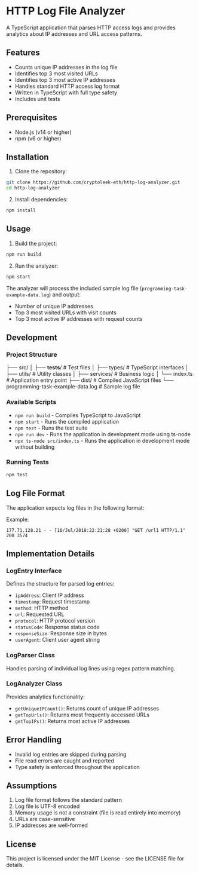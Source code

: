 # HTTP Log File Analyzer

A TypeScript application that parses HTTP access logs and provides analytics about IP addresses and URL access patterns.

## Features

- Counts unique IP addresses in the log file
- Identifies top 3 most visited URLs
- Identifies top 3 most active IP addresses
- Handles standard HTTP access log format
- Written in TypeScript with full type safety
- Includes unit tests

## Prerequisites

- Node.js (v14 or higher)
- npm (v6 or higher)

## Installation

1. Clone the repository:

```bash
git clone https://github.com/cryptoleek-eth/http-log-analyzer.git
cd http-log-analyzer
```

2. Install dependencies:
```bash
npm install
```


## Usage

1. Build the project:
```bash
npm run build
```

2. Run the analyzer:
```bash
npm start
```

The analyzer will process the included sample log file (`programming-task-example-data.log`) and output:
- Number of unique IP addresses
- Top 3 most visited URLs with visit counts
- Top 3 most active IP addresses with request counts

## Development

### Project Structure
├── src/
│   ├── __tests__/          # Test files
│   ├── types/              # TypeScript interfaces
│   ├── utils/              # Utility classes
│   ├── services/           # Business logic
│   └── index.ts            # Application entry point
├── dist/                   # Compiled JavaScript files
└── programming-task-example-data.log    # Sample log file


### Available Scripts

- `npm run build` - Compiles TypeScript to JavaScript
- `npm start` - Runs the compiled application
- `npm test` - Runs the test suite
- `npm run dev` - Runs the application in development mode using ts-node
- `npx ts-node src/index.ts` - Runs the application in development mode without building

### Running Tests
```bash
npm test
```

## Log File Format

The application expects log files in the following format:

Example:
```
177.71.128.21 - - [10/Jul/2018:22:21:28 +0200] "GET /url1 HTTP/1.1" 200 3574
```

## Implementation Details

### LogEntry Interface
Defines the structure for parsed log entries:
- `ipAddress`: Client IP address
- `timestamp`: Request timestamp
- `method`: HTTP method
- `url`: Requested URL
- `protocol`: HTTP protocol version
- `statusCode`: Response status code
- `responseSize`: Response size in bytes
- `userAgent`: Client user agent string

### LogParser Class
Handles parsing of individual log lines using regex pattern matching.

### LogAnalyzer Class
Provides analytics functionality:
- `getUniqueIPCount()`: Returns count of unique IP addresses
- `getTopUrls()`: Returns most frequently accessed URLs
- `getTopIPs()`: Returns most active IP addresses

## Error Handling

- Invalid log entries are skipped during parsing
- File read errors are caught and reported
- Type safety is enforced throughout the application

## Assumptions

1. Log file format follows the standard pattern
2. Log file is UTF-8 encoded
3. Memory usage is not a constraint (file is read entirely into memory)
4. URLs are case-sensitive
5. IP addresses are well-formed

## License

This project is licensed under the MIT License - see the LICENSE file for details.